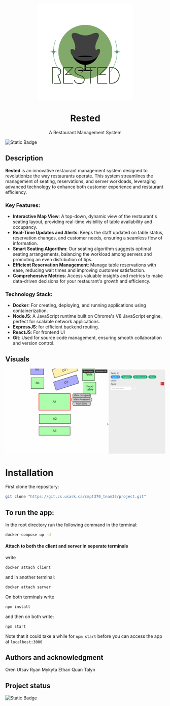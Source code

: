 <div align="center">

  <img width="300" src="./public/Rested.png" alt="Rested">
  <h1 align="center">Rested</h1>
  <p align="center">A Restaurant Management System</p>
</div>


![Static Badge](https://img.shields.io/badge/CMPT-370-green)



## Description
**Rested** is an innovative restaurant management system designed to revolutionize the way restaurants operate. This system streamlines the management of seating, reservations, and server workloads, leveraging advanced technology to enhance both customer experience and restaurant efficiency.

### Key Features:

- **Interactive Map View**: A top-down, dynamic view of the restaurant's seating layout, providing real-time visibility of table availability and occupancy.
- **Real-Time Updates and Alerts**: Keeps the staff updated on table status, reservation changes, and customer needs, ensuring a seamless flow of information.
- **Smart Seating Algorithm**: Our seating algorithm suggests optimal seating arrangements, balancing the workload among servers and promoting an even distribution of tips.
- **Efficient Reservation Management**: Manage table reservations with ease, reducing wait times and improving customer satisfaction.
- **Comprehensive Metrics**: Access valuable insights and metrics to make data-driven decisions for your restaurant's growth and efficiency.

### Technology Stack:

- **Docker**: For creating, deploying, and running applications using containerization.
- **NodeJS**: A JavaScript runtime built on Chrome's V8 JavaScript engine, perfect for scalable network applications.
- **ExpressJS**: for efficient backend routing.
- **ReactJS**: For frontend UI
- **Git**: Used for source code management, ensuring smooth collaboration and version control.


## Visuals
<div align="center">

<img width="1000" src="./frontend/public/Taking-orders.gif" alt="GIF of RESTED">
</div>


# Installation
First clone the repository:
```bash
git clone "https://git.cs.usask.ca/cmpt370_team33/project.git"
```
## To run the app:
In the root directory run the following command in the terminal:
```bash
docker-compose up -d
```

#### Attach to both the client and server in seperate terminals

write
```bash
docker attach client
```

and in another terminal:

```bash
docker attach server
```

On both terminals write
```bash
npm install
```

and then on both write:
```bash
npm start
```

Note that it could take a while for ```npm start``` before you can access the app at ```localhost:3000```


## Authors and acknowledgment
Oren
Utsav
Ryan
Mykyta
Ethan
Quan
Talyn



## Project status
![Static Badge](https://img.shields.io/badge/project_status-incomplete-b32020)
